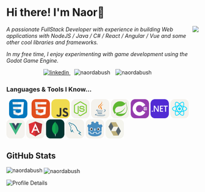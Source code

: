 # Hi there! I'm Naor👋

  <img  align="right" src="https://github.com/naordabush/naordabush/assets/65256155/686fefe5-5e42-4145-a367-d801014bf77c" height="300"/>
<p align="left">
  <em>
A passionate FullStack Developer with experience in building Web applications with NodeJS / Java / C# / React / Angular / Vue and some other cool libraries and frameworks.
  </em> 
</p>
<p align="left">
  <em>
In my free time, I enjoy experimenting with game development using the Godot Game Engine.
  </em> 
</p>

<p align="center">
  <a href="https://linkedin.com/in/naordabush" target="_blank" rel="noopener noreferrer">
    <img src="https://img.shields.io/badge/linkedin-%231E77B5.svg?&style=for-the-badge&logo=linkedin&logoColor=white" alt="linkedin" height="20px" style="margin-bottom: 3px;" />
  </a>
  <img src="https://komarev.com/ghpvc/?username=naordabush&color=0e75b6&style=flat-square&label=PROFILE+VIEWS" alt="naordabush" style="margin-left: 10px; margin-right: 10px;" /> 
  <img src="https://img.shields.io/github/followers/naordabush?label=Follow&style=social" alt="naordabush" style="margin-right: 10px;" />
</p>

### Languages & Tools I Know...
  <code> <img height="50" src="./icons/CSS.svg" width="48"> </code>
  <code><img height="50" src="./icons/HTML.svg" width="48"></code>
  <code><img height="50" src="./icons/JavaScript.svg" width="48"></code>
  <code><img height="50" src="./icons/NodeJS-Light.svg" width="48"></code>
  <code><img height="50" src="./icons/Java-Light.svg" width="48"></code>
  <code><img height="50" src="./icons/Spring-Light.svg" width="48"></code>
  <code><img height="50" src="./icons/CS.svg" width="48"></code>
  <code><img height="50" src="./icons/DotNet.svg" width="48"></code>
  <code><img height="50" src="./icons/React-Light.svg" width="48"></code>
  <code><img height="50" src="./icons/VueJS-Light.svg" width="48"></code>
  <code><img height="50" src="./icons/Angular-Light.svg" width="48"></code>
  <code><img height="50" src="./icons/MongoDB.svg" width="48"></code>
  <code><img height="50" src="./icons/MySQL-Light.svg" width="48"></code>
  <code><img height="50" src="./icons/Godot-Light.svg" width="48"></code>
  <code><img height="50" src="./icons/Hibernate-Light.svg" width="48"></code>
  
## GitHub Stats
  
<p><img align="left" src="https://github-readme-stats.vercel.app/api/top-langs/?username=naordabush&hide=html,java&show_icons=true&locale=en&layout=compact&theme=radical&count_private=true" alt="naordabush" /></p>

<p>&nbsp;<img align="center" src="https://github-readme-stats.vercel.app/api?username=naordabush&show_icons=true&theme=tokyonight&count_private=true" alt="naordabush" width="410" /></p>

<p align="left">
  <img src="http://github-profile-summary-cards.vercel.app/api/cards/profile-details?username=naordabush&theme=tokyonight&count_private=true" alt="Profile Details" />
</p>
